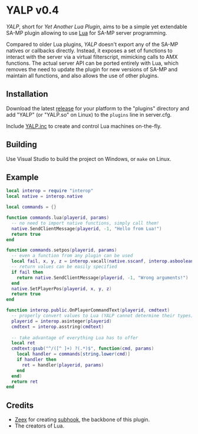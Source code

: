 YALP v0.4
==========

_YALP_, short for _Yet Another Lua Plugin_, aims to be a simple yet extendable SA-MP plugin allowing to use [Lua](https://www.lua.org/) for SA-MP server programming.

Compared to older Lua plugins, _YALP_ doesn't export any of the SA-MP natives or callbacks directly. Instead, it exposes a set of functions to interact with the server via a virtual filterscript, mimicking calls to AMX functions. The actual server API can be ported entirely with Lua, which removes the need to update the plugin for new versions of SA-MP and maintain all functions, and also allows the use of other plugins.

## Installation
Download the latest [release](//github.com/IllidanS4/YALP/releases/latest) for your platform to the "plugins" directory and add "YALP" (or "YALP.so" on Linux) to the `plugins` line in server.cfg.

Include [YALP.inc](pawno/include/YALP.inc) to create and control Lua machines on-the-fly.

## Building
Use Visual Studio to build the project on Windows, or `make` on Linux.

## Example
```lua
local interop = require "interop"
local native = interop.native

local commands = {}

function commands.lua(playerid, params)
  -- no need to import native functions, simply call them! 
  native.SendClientMessage(playerid, -1, "Hello from Lua!")
  return true
end

function commands.setpos(playerid, params)
  -- even a function from any plugin can be used
  local fail, x, y, z = interop.vacall(native.sscanf, interop.asboolean, params, "fff")(0.0, 0.0, 0.0)
  -- return values can be easily specified
  if fail then
    return native.SendClientMessage(playerid, -1, "Wrong arguments!")
  end
  native.SetPlayerPos(playerid, x, y, z)
  return true
end

function interop.public.OnPlayerCommandText(playerid, cmdtext)
  -- properly convert values to Lua (YALP cannot determine their types)
  playerid = interop.asinteger(playerid)
  cmdtext = interop.asstring(cmdtext)
  
  -- take advantage of everything Lua has to offer
  local ret
  cmdtext:gsub("^/([^ ]+) ?(.*)$", function(cmd, params)
    local handler = commands[string.lower(cmd)]
    if handler then
      ret = handler(playerid, params)
    end
  end)
  return ret
end
```

## Credits
* [Zeex](//github.com/Zeex) for creating [subhook](//github.com/Zeex/subhook), the backbone of this plugin.
* The creators of Lua.